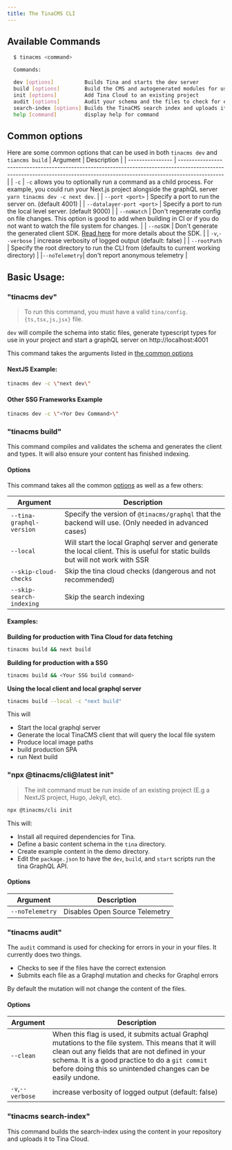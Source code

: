 ```yaml
---
title: The TinaCMS CLI
---
```


## Available Commands

```sh
  $ tinacms <command>

  Commands:

  dev [options]          Builds Tina and starts the dev server
  build [options]        Build the CMS and autogenerated modules for usage with Tina Cloud
  init [options]         Add Tina Cloud to an existing project
  audit [options]        Audit your schema and the files to check for errors
  search-index [options] Builds the TinaCMS search index and uploads it to Tina Cloud
  help [command]         display help for command
```

## Common options

Here are some common options that can be used in both `tinacms dev` and `tiancms build`
| Argument | Description |
| ---------------- | ---------------------------------------------------------------------------------------------------------------------------------------------------------------------------- |
| `-c` | `-c` allows you to optionally run a command as a child process. For example, you could run your Next.js project alongside the graphQL server `yarn tinacms dev -c next dev`. |
| `--port <port>` | Specify a port to run the server on. (default 4001) |
| `--datalayer-port <port>` | Specify a port to run the local level server. (default 9000) |
| `--noWatch` | Don't regenerate config on file changes. This option is good to add when building in CI or if you do not want to watch the file system for changes. |
| `--noSDK` | Don't generate the generated client SDK. [Read here](/docs/graphql/client/) for more details about the SDK. |
| `-v`,`--verbose` | increase verbosity of logged output (default: false) |
| `--rootPath` | Specify the root directory to run the CLI from (defaults to current working directory) |
|`--noTelemetry`| don't report anonymous telemetry |

## Basic Usage:

### "tinacms dev"

> To run this command, you must have a valid `tina/config.{ts,tsx,js,jsx}` file.

`dev` will compile the schema into static files, generate typescript types for use in your project and start a graphQL server on http://localhost:4001

This command takes the arguments listed in [the common options](#common-options)

#### NextJS Example:

```bash
tinacms dev -c \"next dev\"
```

#### Other SSG Frameworks Example

```bash
tinacms dev -c \"<Yor Dev Command>\"
```

### "tinacms build"

This command compiles and validates the schema and generates the client and types. It will also ensure your content has finished indexing.

#### Options

This command takes all the common [options](#common-options) as well as a few others:

| Argument                 | Description                                                                                                                    |
| ------------------------ | ------------------------------------------------------------------------------------------------------------------------------ |
| `--tina-graphql-version` | Specify the version of `@tinacms/graphql` that the backend will use. (Only needed in advanced cases)                           |
| `--local`                | Will start the local Graphql server and generate the local client. This is useful for static builds but will not work with SSR |
| `--skip-cloud-checks`    | Skip the tina cloud checks (dangerous and not recommended)                                                                     |
| `--skip-search-indexing` | Skip the search indexing                                                                                                       |

#### Examples:

**Building for production with Tina Cloud for data fetching**

```bash
tinacms build && next build
```

**Building for production with a SSG**

```bash
tinacms build && <Your SSG build command>
```

**Using the local client and local graphql server**

```bash
tinacms build --local -c "next build"
```

This will

- Start the local graphql server
- Generate the local TinaCMS client that will query the local file system
- Produce local image paths
- build production SPA
- run Next build

### "npx @tinacms/cli@latest init"

> The init command must be run inside of an existing project (E.g a NextJS project, Hugo, Jekyll, etc).

```bash
npx @tinacms/cli init
```

This will:

- Install all required dependencies for Tina.
- Define a basic content schema in the `tina` directory.
- Create example content in the demo directory.
- Edit the `package.json` to have the `dev`, `build`, and `start` scripts run the tina GraphQL API.

#### Options

| Argument        | Description                    |
| --------------- | ------------------------------ |
| `--noTelemetry` | Disables Open Source Telemetry |

### "tinacms audit"

The `audit` command is used for checking for errors in your in your files. It currently does two things.

- Checks to see if the files have the correct extension
- Submits each file as a Graphql mutation and checks for Graphql errors

By default the mutation will not change the content of the files.

#### Options

| Argument         | Description                                                                                                                                                                                                                                                                |
| ---------------- | -------------------------------------------------------------------------------------------------------------------------------------------------------------------------------------------------------------------------------------------------------------------------- |
| `--clean`        | When this flag is used, it submits actual Graphql mutations to the file system. This means that it will clean out any fields that are not defined in your schema. It is a good practice to do a `git commit` before doing this so unintended changes can be easily undone. |
| `-v`,`--verbose` | increase verbosity of logged output (default: false)                                                                                                                                                                                                                       |

### "tinacms search-index"

This command builds the search-index using the content in your repository and uploads it to Tina Cloud.
